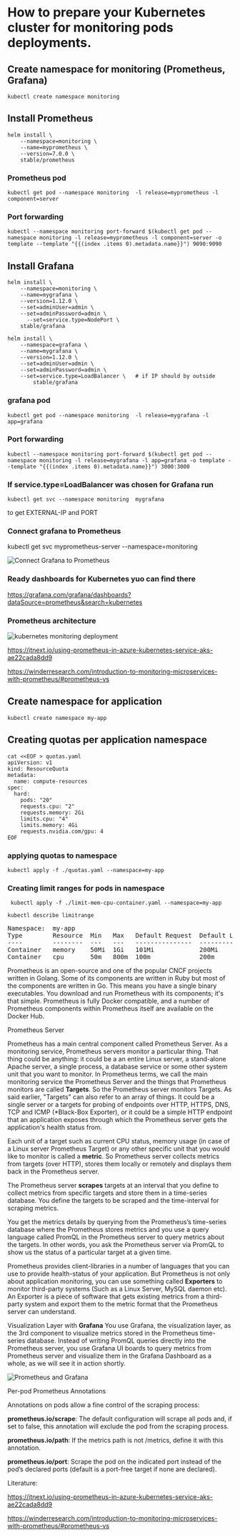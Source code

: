 
# How to prepare your Kubernetes cluster for monitoring pods deployments.



## Create namespace for monitoring (Prometheus, Grafana)

```console
kubectl create namespace monitoring
```

## Install Prometheus

```console
helm install \
    --namespace=monitoring \
    --name=myprometheus \
    --version=7.0.0 \
    stable/prometheus
```

### Prometheus pod 	

```console
kubectl get pod --namespace monitoring  -l release=myprometheus -l component=server
```

### Port forwarding 

```console
kubectl --namespace monitoring port-forward $(kubectl get pod --namespace monitoring -l release=myprometheus -l component=server -o template --template "{{(index .items 0).metadata.name}}") 9090:9090
```

## Install Grafana

```console
helm install \
    --namespace=monitoring \
    --name=mygrafana \
    --version=1.12.0 \
    --set=adminUser=admin \
    --set=adminPassword=admin \
	  --set=service.type=NodePort \
    stable/grafana 
```

```console
helm install \
    --namespace=grafana \
    --name=mygrafana \
    --version=1.12.0 \
    --set=adminUser=admin \
    --set=adminPassword=admin \
    --set=service.type=LoadBalancer \   # if IP should by outside 
	    stable/grafana 
```

### grafana pod	
```console
kubectl get pod --namespace monitoring  -l release=mygrafana -l app=grafana
```


### Port forwarding 

```console
kubectl --namespace monitoring port-forward $(kubectl get pod --namespace monitoring -l release=mygrafana -l app=grafana -o template --template "{{(index .items 0).metadata.name}}") 3000:3000
```

### If service.type=LoadBalancer was chosen for Grafana run 

```console
kubectl get svc --namespace monitoring  mygrafana
```
to get EXTERNAL-IP and PORT



### Connect grafana to Prometheus

kubectl get svc myprometheus-server --namespace=monitoring


![Connect Grafana to Prometheus](grafana-connect.png)


### Ready dashboards for Kubernetes yuo can find there

https://grafana.com/grafana/dashboards?dataSource=prometheus&search=kubernetes


### Prometheus architecture

![kubernetes monitoring deployment](monitoring.png)


https://itnext.io/using-prometheus-in-azure-kubernetes-service-aks-ae22cada8dd9

https://winderresearch.com/introduction-to-monitoring-microservices-with-prometheus/#prometheus-vs

## Create namespace for application

```console
kubectl create namespace my-app
```

## Creating quotas per application namespace

```console
cat <<EOF > quotas.yaml
apiVersion: v1
kind: ResourceQuota
metadata:
  name: compute-resources
spec:
  hard:
    pods: "20"
    requests.cpu: "2"
    requests.memory: 2Gi
    limits.cpu: "4"
    limits.memory: 4Gi
    requests.nvidia.com/gpu: 4
EOF
```

### applying quotas to namespace

```console
kubectl apply -f ./quotas.yaml --namespace=my-app

```
### Creating limit ranges for pods in namespace

```console
 kubectl apply -f ./limit-mem-cpu-container.yaml --namespace=my-app
```

```console
kubectl describe limitrange
```
<pre>
Namespace:  my-app
Type        Resource  Min   Max   Default Request  Default Limit  Max Limit/Request Ratio
----        --------  ---   ---   ---------------  -------------  -----------------------
Container   memory    50Mi  1Gi   101Mi            200Mi          -
Container   cpu       50m   800m  100m             200m           -
</pre>

Prometheus is an open-source and one of the popular CNCF projects written in Golang. 
Some of its components are written in Ruby but most of the components are written in Go. 
This means you have a single binary executables. 
You download and run Prometheus with its components; it's that simple. 
Prometheus is fully Docker compatible, and a number of Prometheus components within Prometheus itself are available on the Docker Hub.


Prometheus Server

Prometheus has a main central component called Prometheus Server. 
As a monitoring service, Prometheus servers monitor a particular thing. 
That thing could be anything: it could be a an entire Linux server, a stand-alone Apache server, a single process, a database service or some other system unit that you want to monitor. In Prometheus terms, we call the main monitoring service the Prometheus Server and the things that Prometheus monitors are called **Targets**. So the Prometheus server monitors Targets. As said earlier, "Targets" can also refer to an array of things. It could be a single server or a targets for probing of endpoints over HTTP, HTTPS, DNS, TCP and ICMP (*Black-Box Exporter), or it could be a simple HTTP endpoint that an application exposes through which the Prometheus server gets the application's health status from.

Each unit of a target such as current CPU status, memory usage (in case of a Linux server Prometheus Target) or any other specific unit that you would like to monitor is called a **metric**. So Prometheus server collects metrics from targets (over HTTP), stores them locally or remotely and displays them back in the Prometheus server.

The Prometheus server **scrapes** targets at an interval that you define to collect metrics from specific targets and store them in a time-series database. You define the targets to be scraped and the time-interval for scraping metrics.




You get the metrics details by querying from the Prometheus’s time-series database where the Prometheus stores metrics and you use a query language called PromQL in the Prometheus server to query metrics about the targets. In other words, you ask the Prometheus server via PromQL to show us the status of a particular target at a given time.

Prometheus provides client-libraries in a number of languages that you can use to provide health-status of your application. But Prometheus is not only about application monitoring, you can use something called **Exporters** to monitor third-party systems (Such as a Linux Server, MySQL daemon etc). An Exporter is a piece of software that gets existing metrics from a third-party system and export them to the metric format that the Prometheus server can understand.


Visualization Layer with **Grafana**
You use Grafana, the visualization layer, as the 3rd component to visualize metrics stored in the Prometheus time-series database. Instead of writing PromQL queries directly into the Prometheus server, you use Grafana UI boards to query metrics from Prometheus server and visualize them in the Grafana Dashboard as a whole, as we will see it in action shortly.


![Prometheus and Grafana](prom-graf.png)



Per-pod Prometheus Annotations

Annotations on pods allow a fine control of the scraping process:

**prometheus.io/scrape**: The default configuration will scrape all pods and, if set to false, this annotation will exclude the pod from the scraping process.

**prometheus.io/path**: If the metrics path is not /metrics, define it with this annotation.

**prometheus.io/port**: Scrape the pod on the indicated port instead of the pod’s declared ports (default is a port-free target if none are declared).



Literature:

https://itnext.io/using-prometheus-in-azure-kubernetes-service-aks-ae22cada8dd9

https://winderresearch.com/introduction-to-monitoring-microservices-with-prometheus/#prometheus-vs

